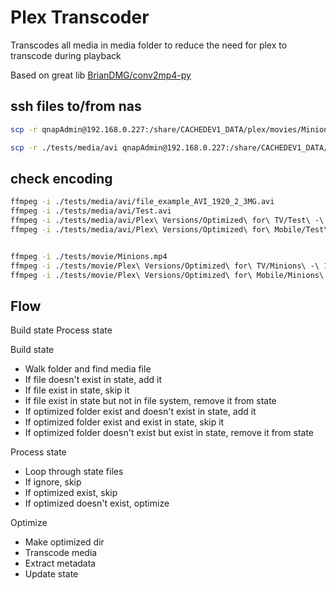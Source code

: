 # Plex Transcoder

Transcodes all media in media folder to reduce the need for plex to transcode during playback

Based on great lib [BrianDMG/conv2mp4-py](https://github.com/BrianDMG/conv2mp4-py)

## ssh files to/from nas

```bash
scp -r qnapAdmin@192.168.0.227:/share/CACHEDEV1_DATA/plex/movies/Minions The Rise of Gru (2022) ./movies

scp -r ./tests/media/avi qnapAdmin@192.168.0.227:/share/CACHEDEV1_DATA/plex/movies/2Convert
```

## check encoding

```bash
ffmpeg -i ./tests/media/avi/file_example_AVI_1920_2_3MG.avi
ffmpeg -i ./tests/media/avi/Test.avi
ffmpeg -i ./tests/media/avi/Plex\ Versions/Optimized\ for\ TV/Test\ -\ 1080.mp4
ffmpeg -i ./tests/media/avi/Plex\ Versions/Optimized\ for\ Mobile/Test\ -\ 720.mp4


ffmpeg -i ./tests/movie/Minions.mp4
ffmpeg -i ./tests/movie/Plex\ Versions/Optimized\ for\ TV/Minions\ -\ 1080.mp4
ffmpeg -i ./tests/movie/Plex\ Versions/Optimized\ for\ Mobile/Minions\ -\ 720.mp4

```

## Flow

Build state
Process state

Build state

- Walk folder and find media file
- If file doesn't exist in state, add it
- If file exist in state, skip it
- If file exist in state but not in file system, remove it from state
- If optimized folder exist and doesn't exist in state, add it
- If optimized folder exist and exist in state, skip it
- If optimized folder doesn't exist but exist in state, remove it from state

Process state

- Loop through state files
- If ignore, skip
- If optimized exist, skip
- If optimized doesn't exist, optimize

Optimize

- Make optimized dir
- Transcode media
- Extract metadata
- Update state
